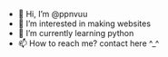 - 👋 Hi, I’m @ppnvuu
- 👀 I’m interested in making websites
- 🌱 I’m currently learning python
- 📫 How to reach me? contact here ^_^

<!---
ppnvuu/ppnvuu is a ✨ special ✨ repository because its `README.md` (this file) appears on your GitHub profile.
You can click the Preview link to take a look at your changes.
--->
